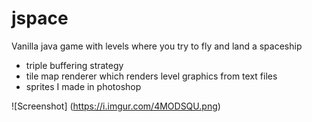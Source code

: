 # jspace
Vanilla java game with levels where you try to fly and land a spaceship 

- triple buffering strategy
- tile map renderer which renders level graphics from text files 
- sprites I made in photoshop 

![Screenshot]
(https://i.imgur.com/4MODSQU.png)
